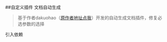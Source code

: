 ##自定义插件 文档自动生成
>基于作者dakuohao（[原作者地址点我](https://github.com/dakuohao/java-api-doc)）开发的自动生成文档插件，修复必选参数的选择

引入依赖
```xml

```